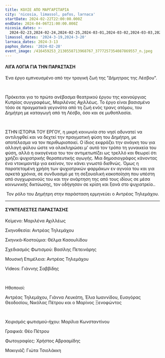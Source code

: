 ```yaml
---
title: ΚΟΛΙΕ ΑΠΟ ΜΑΡΓΑΡΙΤΑΡΙΑ
city: 'nicosia, limassol, pafos, larnaca'
startDate: 2024-02-22T22:00:00.000Z
endDate: 2024-04-06T21:00:00.000Z
nicosia_dates: >-
  2024-02-23,2024-02-24,2024-02-25,2024-03-01,2024-03-02,2024-03-03,2024-03-8,2024-03-9,2024-03-10,2024-03-15,2024-03-16,2024-03-17,2024-03-22,2024-03-23,2024-03-24,2024-03-29,2024-03-30,2024-03-31,2024-04-7
limassol_dates: '2024-3-19,2024-3-20'
larnaca_dates: 2024-3-13
paphos_dates: '2024-02-28'
event_image: /416459253_2130558713968767_3777257354087869557_n.jpeg
---
```


#### ΛΙΓΑ ΛΟΓΙΑ ΓΙΑ ΤΗΝ ΠΑΡΑΣΤΑΣΗ

Ένα έργο εμπνευσμένο από την τραγική ζωή της
"Δήμητρας της Λέσβου".

 

Πρόκειται για το πρώτο ανέβασμα θεατρικού έργου της
καινούργιας Κυπρίας συγγραφέως, Μαριλένας Αχιλλέως. Το έργο είναι βασισμένο
τόσο σε πραγματικά γεγονότα από τη ζωή ενός τρανς ατόμου, του Δημήτρη με
καταγωγή από τη Λέσβο, όσο και σε μυθοπλασία.

 

ΣΤΗΝ ΙΣΤΟΡΙΑ ΤΟΥ ΕΡΓΟΥ, η μικρή κοινωνία στο νησί
αδυνατεί να αντιληφθεί και να δεχτεί την πραγματική φύση του Δημήτρη, με αποτέλεσμα
να τον περιθωριοποιεί. Ο ίδιος εκφράζει την ανάγκη του για αλλαγή φύλου ώστε να
ολοκληρώσει μ' αυτό τον τρόπο τη γυναικεία του φύση, αλλά η οικογένεια του τον
αντιμετωπίζει ως τρελλό και θεωρεί ότι χρήζει ψυχιατρικής θεραπευτικής αγωγής.
Μια δημοσιογράφος κάνοντας ένα ντοκιμαντέρ για εκείνον, τον κάνει γνωστό
διεθνώς. Όμως η παρατεταμένη χρήση των ψυχιατρικών φαρμάκων εν αγνοία του και
για αρκετά χρόνια, σε συνδυασμό με τη σεξουαλική κακοποίηση που υπέστη από
συγχωριανούς του και την ανάρτηση της από τους ιδίους σε μέσα κοινωνικής
δικτύωσης, τον οδήγησαν σε κρίση και ξανά στο ψυχιατρείο..

 Τον ρόλο του Δημήτρη στην παράσταση ερμηνεύει ο Αντρέας Τηλεμάχου.

***

#### ΣΥΝΤΕΛΕΣΤΕΣ ΠΑΡΑΣΤΑΣΗΣ

Κείμενο: Μαριλένα Αχιλλέως

Σκηνοθεσία: Αντρέας Τηλεμάχου

Σκηνικά-Κοστούμια: Θέλμα Κασουλίδου

Σχεδιασμός Φωτισμού: Βασίλης Πετεινάρης

Μουσική Επιμέλεια: Αντρέας Τηλεμάχου

Videos: Γιάννης Σαββίδης

 

Ηθοποιοί:

Αντρέας Τηλεμάχου, Γιάννα Λευκάτη, Έλια Ιωαννίδου,
Ευαγόρας Θεοδοσίου, Νικόλας Πέτρου και ο Μαρίνος Ξενοφώντος

 

Χειρισμός φωτισμού-ήχου: Μαρίλια Κωνσταντίνου

Γραφικά: Θέο Πέτρου

Φωτογραφίες: Χρήστος Αβρααμίδης

Μακιγιάζ: Γιώτα Τσιολάκκη
